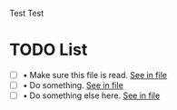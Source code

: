 Test Test

# TODO List
<!---@TODO-List-Start--->
- [ ] • Make sure this file is read. [See in file](subdir/test.tex#L1)
- [ ] • Do something. [See in file](test.tex#L2)
- [ ] • Do something else here. [See in file](test.tex#L12)
<!---@TODO-List-End--->
